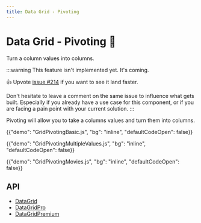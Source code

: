 ```yaml
---
title: Data Grid - Pivoting
---
```


# Data Grid - Pivoting [<span class="plan-premium"></span>](/x/introduction/licensing/#premium-plan)🚧

<p class="description">Turn a column values into columns.</p>

:::warning
This feature isn't implemented yet. It's coming.

👍 Upvote [issue #214](https://github.com/mui/mui-x/issues/214) if you want to see it land faster.

Don't hesitate to leave a comment on the same issue to influence what gets built. Especially if you already have a use case for this component, or if you are facing a pain point with your current solution.
:::

Pivoting will allow you to take a columns values and turn them into columns.

{{"demo": "GridPivotingBasic.js", "bg": "inline", "defaultCodeOpen": false}}

{{"demo": "GridPivotingMultipleValues.js", "bg": "inline", "defaultCodeOpen": false}}

{{"demo": "GridPivotingMovies.js", "bg": "inline", "defaultCodeOpen": false}}

## API

- [DataGrid](/x/api/data-grid/data-grid/)
- [DataGridPro](/x/api/data-grid/data-grid-pro/)
- [DataGridPremium](/x/api/data-grid/data-grid-premium/)
